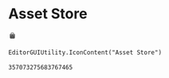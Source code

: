 # Asset Store
![](/img/Asset%20Store.png)

``` CSharp
EditorGUIUtility.IconContent("Asset Store")
```
```
357073275683767465
```
